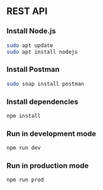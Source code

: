 ## REST API

### Install Node.js

```bash
sudo apt update
sudo apt install nodejs
```

### Install Postman

```bash
sudo snap install postman
```

### Install dependencies

```bash
npm install
```

### Run in development mode

```bash
npm run dev
```

### Run in production mode

```bash
npm run prod
```

